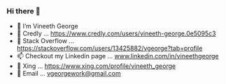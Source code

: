 ### Hi there 👋

- 👋 I’m Vineeth George
- 👀 Credly ... https://www.credly.com/users/vineeth-george.0e5095c3
- 🌱 Stack Overflow ... https://stackoverflow.com/users/13425882/vgeorge?tab=profile
- 📫 Checkout my Linkedin page ... www.linkedin.com/in/vineethgeorge
- 🦖 Xing ... https://www.xing.com/profile/vineeth_george
- 📧 Email ... vgeorgework@gmail.com
